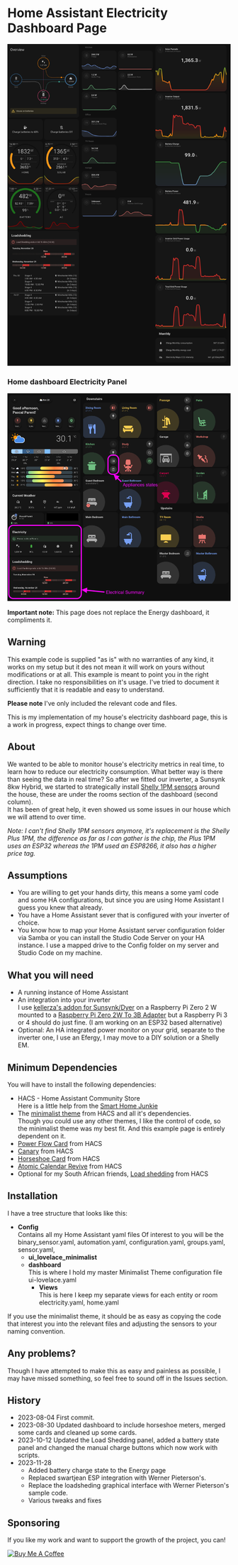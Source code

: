 # Home Assistant Electricity Dashboard Page

![Image of my electricity dashboard page](Images/Electricity-Dashboard-v1.8.png)

### Home dashboard Electricity Panel
![Image of my home dashboard electricity section](Images/Home-Dashboard-Electricity-panel-v1.12.png)

**Important note:** This page does not replace the Energy dashboard, it compliments it.

## Warning

This example code is supplied "as is" with no warranties of any kind, it works on my setup but it des not mean it will work on yours without modifications or at all. This example is meant to point you in the right direction. I take no responsibilities on it's usage. I've tried to document it sufficiently that it is readable and easy to understand.

**Please note** I've only included the relevant code and files.

This is my implementation of my house's electricity dashboard page, this is a work in progress, expect things to change over time. 

## About

We wanted to be able to monitor house's electricity metrics in real time, to learn how to reduce our electricity consumption. What better way is there than seeing the data in real time?
So after we fitted our inverter, a Sunsynk 8kw Hybrid, we started to strategically install [Shelly 1PM sensors](https://shellysa.co.za/products/relays/shelly-plus-1pm/) around the house, these are under the rooms section of the dashboard (second column).  
It has been of great help, it even showed us some issues in our house which we will attend to over time.
  
*Note: I can't find Shelly 1PM sensors anymore, it's replacement is the Shelly Plus 1PM, the difference as far as I can gather is the chip, the Plus 1PM uses an ESP32 whereas the 1PM used an ESP8266, it also has a higher price tag.*

## Assumptions

- You are willing to get your hands dirty, this means a some yaml code and some HA configurations, but since you are using Home Assistant I guess you knew that already.
- You have a Home Assistant sever that is configured with your inverter of choice.
- You know how to map your Home Assistant server configuration folder via Samba or you can install the Studio Code Server on your HA instance. I use a mapped drive to the Config folder on my server and Studio Code on my machine.

## What you will need

* A running instance of Home Assistant
* An integration into your inverter  
  I use [kellerza's addon for Sunsynk/Dyer](https://github.com/kellerza/sunsynk) on a Raspberry Pi Zero 2 W mounted to a [Raspberry Pi Zero 2W To 3B Adapter](https://www.pishop.co.za/store/raspberry-pi-zero-2w-to-3b-adapter-alternative-solution-for-raspberry-pi-3-model-bb) but a Raspberry Pi 3 or 4 should do just fine.
  (I am working on an ESP32 based alternative)
* Optional: An HA integrated power monitor on your grid, separate to the inverter one, I use an Efergy, I may move to a DIY solution or a Shelly EM.  

## Minimum Dependencies

You will have to install the following dependencies:
* HACS - Home Assistant Community Store  
  Here is a little help from the [Smart Home Junkie](https://youtu.be/Q8Gj0LiklRE)
* The [minimalist theme](https://github.com/UI-Lovelace-Minimalist/UI) from HACS and all it's dependencies.  
Though you could use any other themes, I like the control of code, so the minimalist theme was my best fit. And this example page is entirely dependent on it.
* [Power Flow Card](https://github.com/ulic75/power-flow-card) from HACS
* [Canary](https://github.com/jcwillox/lovelace-canary) from HACS
* [Horseshoe Card](https://github.com/AmoebeLabs/flex-horseshoe-card#-show-section) from HACS
* [Atomic Calendar Revive](https://github.com/totaldebug/atomic-calendar-revive) from HACS
* Optional for my South African friends, [Load shedding](https://github.com/wernerhp/ha.integration.load_shedding) from HACS

## Installation

I have a tree structure that looks like this:

* **Config**  
  Contains all my Home Assistant yaml files
  Of interest to you will be the binary_sensor.yaml, automation.yaml, configuration.yaml, groups.yaml, sensor.yaml, 
  *   **ui_lovelace_minimalist**
    * **dashboard**  
      This is where I hold my master Minimalist Theme configuration file
      ui-lovelace.yaml
      * **Views**  
        This is here I keep my separate views for each entity or room  
        electricity.yaml, home.yaml

If you use the minimalist theme, it should be as easy as copying the code that interest you into the relevant files and adjusting the sensors to your naming convention.

## Any problems?
Though I have attempted to make this as easy and painless as possible, I may have missed something, so feel free to sound off in the Issues section.

## History

- 2023-08-04 First commit.
- 2023-08-30 Updated dashboard to include horseshoe meters, merged some cards and cleaned up some cards.
- 2023-10-12 Updated the Load Shedding panel, added a battery state panel and changed the manual charge buttons which now work with scripts.
- 2023-11-28 
   * Added battery charge state to the Energy page
   * Replaced swartjean ESP integration with Werner Pieterson's.
   * Replace the loadsheding graphical interface with Werner Pieterson's sample code.
   * Various tweaks and fixes


## Sponsoring

 If you like my work and want to support the growth of the project, you can! 

[![Buy Me A Coffee][2]][1]

[1]: https://www.buymeacoffee.com/parentpj
[2]: https://cdn.buymeacoffee.com/buttons/default-black.png